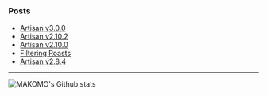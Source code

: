 ### Posts

<!-- BLOG-POST-LIST:START -->
- [Artisan v3.0.0](https://artisan-roasterscope.blogspot.com/2024/08/artisan-v300.html)
- [Artisan v2.10.2](https://artisan-roasterscope.blogspot.com/2024/02/artisan-v2102.html)
- [Artisan v2.10.0](https://artisan-roasterscope.blogspot.com/2023/11/artisan-v2100.html)
- [Filtering Roasts](https://doc.artisan.plus/updates/filtering-roasts/)
- [Artisan v2.8.4](https://artisan-roasterscope.blogspot.com/2023/06/artisan-v284.html)
<!-- BLOG-POST-LIST:END -->

---

<img align="left" alt="MAKOMO's Github stats" src="https://github-readme-stats.vercel.app/api?username=MAKOMO&show_icons=true&hide_border=true&count_private=true" />

